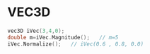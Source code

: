# VEC3D

```cpp
vec3D iVec(3,4,0);
double m=iVec.Magnitude();   // m=5
iVec.Normalize();   // iVec(0.6 , 0.8, 0.0)

```
